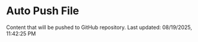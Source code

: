 # Auto Push File

Content that will be pushed to GitHub repository.
Last updated: 08/19/2025, 11:42:25 PM